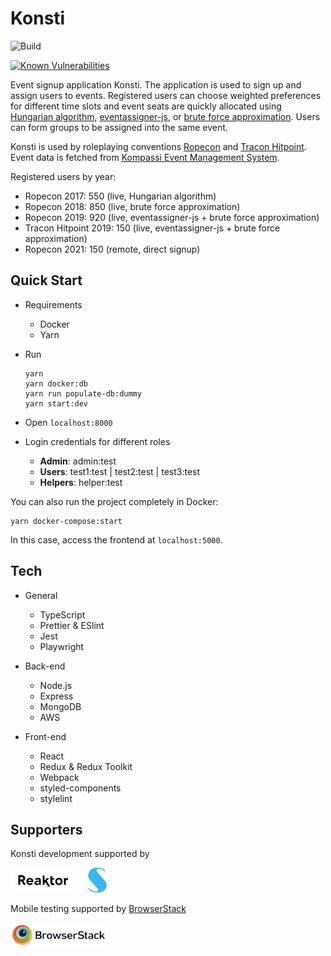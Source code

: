 # Konsti

![Build](https://github.com/ropekonsti/konsti/workflows/Node%20CI/badge.svg)

[![Known Vulnerabilities](https://snyk.io/test/github/ropekonsti/konsti/badge.svg)](https://snyk.io/test/github/ropekonsti/konsti)

Event signup application Konsti. The application is used to sign up and assign users to events. Registered users can choose weighted preferences for different time slots and event seats are quickly allocated using [Hungarian algorithm](https://en.wikipedia.org/wiki/Hungarian_algorithm), [eventassigner-js](https://github.com/Altesmi/eventassigner-js), or [brute force approximation](https://github.com/Altesmi/eventassigner-random). Users can form groups to be assigned into the same event.

Konsti is used by roleplaying conventions [Ropecon](https://ropecon.fi) and [Tracon Hitpoint](https://hitpoint.tracon.fi). Event data is fetched from [Kompassi Event Management System](https://kompassi.eu/).

Registered users by year:

- Ropecon 2017: 550 (live, Hungarian algorithm)
- Ropecon 2018: 850 (live, brute force approximation)
- Ropecon 2019: 920 (live, eventassigner-js + brute force approximation)
- Tracon Hitpoint 2019: 150 (live, eventassigner-js + brute force approximation)
- Ropecon 2021: 150 (remote, direct signup)

## Quick Start

- Requirements

  - Docker
  - Yarn

- Run

  ```shell
  yarn
  yarn docker:db
  yarn run populate-db:dummy
  yarn start:dev
  ```

- Open `localhost:8000`

- Login credentials for different roles

  - **Admin**: admin:test
  - **Users**: test1:test | test2:test | test3:test
  - **Helpers**: helper:test

You can also run the project completely in Docker:

```shell
yarn docker-compose:start
```

In this case, access the frontend at `localhost:5000`.

## Tech

- General

  - TypeScript
  - Prettier & ESlint
  - Jest
  - Playwright

- Back-end

  - Node.js
  - Express
  - MongoDB
  - AWS

- Front-end

  - React
  - Redux & Redux Toolkit
  - Webpack
  - styled-components
  - stylelint

## Supporters

Konsti development supported by

<a href="https://www.reaktor.com/"><img src="/client/assets/reaktor-logo.png"></a> &nbsp;&nbsp;&nbsp; <a href="https://www.sovellin.com/"><img src="/client/assets/sovellin-logo.png"></a>

Mobile testing supported by <a href="https://www.browserstack.com/">BrowserStack</a>

<a href="https://www.browserstack.com/"><img src="/client/assets/browserstack-logo.png" height="40"></a>
